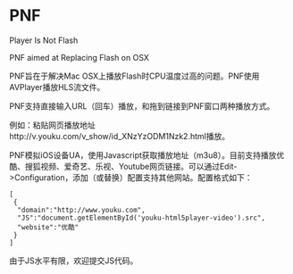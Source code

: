PNF
===

Player Is Not Flash

PNF aimed at Replacing Flash on OSX

PNF旨在于解决Mac OSX上播放Flash时CPU温度过高的问题。PNF使用AVPlayer播放HLS流文件。

PNF支持直接输入URL（回车）播放，和拖到链接到PNF窗口两种播放方式。

例如：粘贴网页播放地址http://v.youku.com/v_show/id_XNzYzODM1Nzk2.html播放。

PNF模拟iOS设备UA，使用Javascript获取播放地址（m3u8）。目前支持播放优酷、搜狐视频、爱奇艺、乐视、Youtube网页链接。可以通过Edit->Configuration，添加（或替换）配置支持其他网站。配置格式如下：

```
[
 {
  "domain":"http://www.youku.com",
  "JS":"document.getElementById('youku-html5player-video').src",
  "website":"优酷"
 }
]
```

由于JS水平有限，欢迎提交JS代码。
 

